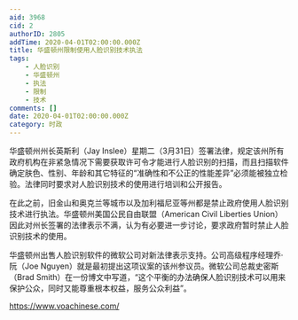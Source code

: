 ```yaml
---
aid: 3968
cid: 2
authorID: 2805
addTime: 2020-04-01T02:00:00.000Z
title: 华盛顿州限制使用人脸识别技术执法
tags:
    - 人脸识别
    - 华盛顿州
    - 执法
    - 限制
    - 技术
comments: []
date: 2020-04-01T02:00:00.000Z
category: 时政
---
```


华盛顿州州长英斯利（Jay Inslee）星期二（3月31日）签署法律，规定该州所有政府机构在非紧急情况下需要获取许可令才能进行人脸识别的扫描，而且扫描软件确定肤色、性别、年龄和其它特征的“准确性和不公正的性能差异”必须能被独立检验。法律同时要求对人脸识别技术的使用进行培训和公开报告。

在此之前，旧金山和奥克兰等城市以及加利福尼亚等州都是禁止政府使用人脸识别技术进行执法。华盛顿州美国公民自由联盟（American Civil Liberties Union）因此对州长签署的法律表示不满，认为有必要进一步讨论，要求政府暂时禁止人脸识别技术的使用。

华盛顿州出售人脸识别软件的微软公司对新法律表示支持。公司高级程序经理乔·阮（Joe Nguyen）就是最初提出这项议案的该州参议员。微软公司总裁史密斯（Brad Smith）在一份博文中写道，“这个平衡的办法确保人脸识别技术可以用来保护公众，同时又能尊重根本权益，服务公众利益”。

https://www.voachinese.com/
